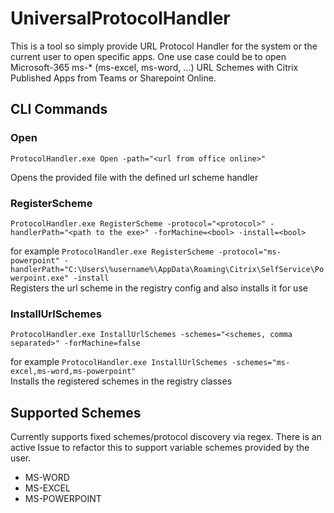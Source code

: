 # UniversalProtocolHandler

This is a tool so simply provide URL Protocol Handler for the system or the current user to open specific apps.
One use case could be to open Microsoft-365 ms-* (ms-excel, ms-word, ...) URL Schemes with Citrix Published Apps from Teams or Sharepoint Online.

## CLI Commands

### Open

```ProtocolHandler.exe Open -path="<url from office online>"```
  
Opens the provided file with the defined url scheme handler
  
### RegisterScheme

```ProtocolHandler.exe RegisterScheme -protocol="<protocol>" -handlerPath="<path to the exe>" -forMachine=<bool> -install=<bool>```

for example ```ProtocolHandler.exe RegisterScheme -protocol="ms-powerpoint" -handlerPath="C:\Users\%username%\AppData\Roaming\Citrix\SelfService\Powerpoint.exe" -install```  
Registers the url scheme in the registry config and also installs it for use

### InstallUrlSchemes

```ProtocolHandler.exe InstallUrlSchemes -schemes="<schemes, comma separated>" -forMachine=false```

for example ```ProtocolHandler.exe InstallUrlSchemes -schemes="ms-excel,ms-word,ms-powerpoint"```  
Installs the registered schemes in the registry classes

## Supported Schemes

Currently supports fixed schemes/protocol discovery via regex. There is an active Issue to refactor this to support variable schemes provided by the user.

* MS-WORD
* MS-EXCEL
* MS-POWERPOINT
